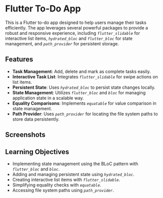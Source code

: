 # Flutter To-Do App

This is a Flutter to-do app designed to help users manage their tasks efficiently. The app leverages several powerful packages to provide a robust and responsive experience, including _`flutter_slidable`_ for interactive list items, _`hydrated_bloc`_ and _`flutter_bloc`_ for state management, and _`path_provider`_ for persistent storage.

## Features

- **Task Management**: Add, delete and mark as complete tasks easily.
- **Interactive Task List**: Integrates _`flutter_slidable`_ for swipe actions on list items.
- **Persistent State**: Uses _`hydrated_bloc`_ to persist state changes locally.
- **State Management**: Utilizes _`flutter_bloc`_ and _`bloc`_ for managing application state in a scalable way.
- **Equality Comparisons**: Implements _`equatable`_ for value comparison in state management.
- **Path Provider**: Uses _`path_provider`_ for locating the file system paths to store data persistently.

## Screenshots

## Learning Objectives

- Implementing state management using the BLoC pattern with _`flutter_bloc`_ and _`bloc`_.
- Adding and managing persistent state using _`hydrated_bloc`_.
- Creating interactive list items with _`flutter_slidable`_.
- Simplifying equality checks with _`equatable`_.
- Accessing file system paths using _`path_provider`_.
